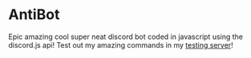 # AntiBot
 Epic amazing cool super neat discord bot coded in javascript using the discord.js api!
 Test out my amazing commands in my [testing server](https://discord.gg/YjNSmME)!
